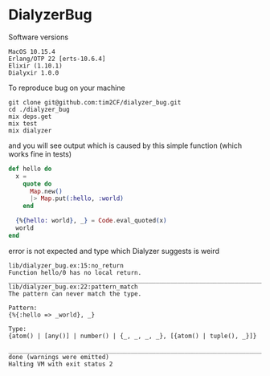 # DialyzerBug

Software versions

```
MacOS 10.15.4
Erlang/OTP 22 [erts-10.6.4]
Elixir (1.10.1)
Dialyxir 1.0.0
```

To reproduce bug on your machine

```shell
git clone git@github.com:tim2CF/dialyzer_bug.git
cd ./dialyzer_bug
mix deps.get
mix test
mix dialyzer
```

and you will see output which is caused by this simple function (which works fine in tests)

```elixir
def hello do
  x =
    quote do
      Map.new()
      |> Map.put(:hello, :world)
    end

  {%{hello: world}, _} = Code.eval_quoted(x)
  world
end
```

error is not expected and type which Dialyzer suggests is weird

```
lib/dialyzer_bug.ex:15:no_return
Function hello/0 has no local return.
________________________________________________________________________________
lib/dialyzer_bug.ex:22:pattern_match
The pattern can never match the type.

Pattern:
{%{:hello => _world}, _}

Type:
{atom() | [any()] | number() | {_, _, _, _}, [{atom() | tuple(), _}]}

________________________________________________________________________________
done (warnings were emitted)
Halting VM with exit status 2
```
